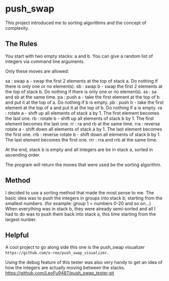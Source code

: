 # push_swap

This project introduced me to sorting algorithms and the concept of complexity.

## The Rules

You start with two empty stacks: a and b. You can give a random list of integers via command line arguments.

Only these moves are allowed:

sa : swap a - swap the first 2 elements at the top of stack a. Do nothing if there is only one or no elements).
sb : swap b - swap the first 2 elements at the top of stack b. Do nothing if there is only one or no elements).
ss : sa and sb at the same time.
pa : push a - take the first element at the top of b and put it at the top of a. Do nothing if b is empty.
pb : push b - take the first element at the top of a and put it at the top of b. Do nothing if a is empty.
ra : rotate a - shift up all elements of stack a by 1. The first element becomes the last one.
rb : rotate b - shift up all elements of stack b by 1. The first element becomes the last one.
rr : ra and rb at the same time.
rra : reverse rotate a - shift down all elements of stack a by 1. The last element becomes the first one.
rrb : reverse rotate b - shift down all elements of stack b by 1. The last element becomes the first one.
rrr : rra and rrb at the same time.

At the end, stack b is empty and all integers are be in stack a, sorted in ascending order.

The program will return the moves that were used be the sorting algorithm.

## Method

I decided to use a sorting method that made the most sense to me. The basic idea was to push the integers in groups into stack b, starting from the smallest numbers. (for example: group 1 = numbers 0-20 and so on...) When everything was in stack b, they were already semi-sorted and all I had to do was to push them back into stack a, this time starting from the largest nunber.

## Helpful

A cool project to go along side this one is the push_swap visualizer ```https://github.com/o-reo/push_swap_visualizer```.

Using the debug feature of this tester was also very handy to get an idea of how the integers are actually moving between the stacks. https://github.com/LeoFu9487/push_swap_tester.git

